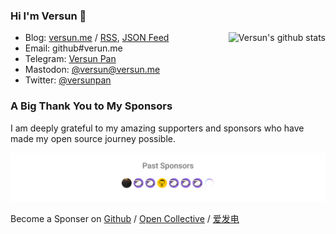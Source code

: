 ### Hi I'm Versun 👋

<img style="max-width: 450px" align="right" src="https://github-readme-stats.vercel.app/api?username=versun&show_icons=true&theme=onedark&hide_title=true&include_all_commits=true&count_private=true" alt="Versun's github stats"/>

- Blog: [versun.me](https://versun.me) / [RSS](https://versun.me/feed.xml), [JSON Feed](https://versun.me/feed.json)
- Email: github#verun.me
- Telegram: [Versun Pan](https://t.me/versunpan)
- Mastodon: [@versun@versun.me](https://versun.me/@versun)
- Twitter: [@versunpan](https://x.com/VersunPan)

### A Big Thank You to My Sponsors
I am deeply grateful to my amazing supporters and sponsors who have made my open source journey possible.   
<p align="center">
  <a href="https://github.com/versun/sponsors/">
    <img src='https://raw.githubusercontent.com/versun/sponsors/main/sponsors.svg'/>
  </a>
</p>

Become a Sponser on [Github](https://github.com/sponsors/versun) / [Open Collective](https://opencollective.com/rsstranslator) / [爱发电](https://afdian.com/@versun) 
